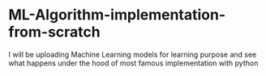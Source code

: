 # ML-Algorithm-implementation-from-scratch
I will be uploading Machine Learning models for learning purpose and see what happens under the hood of most famous implementation with python

